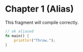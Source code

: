 # Chapter 1 (Alias)

This fragment will compile correctly.

```rust
// ok aliased
fn main() {
    println!("Throw.");
}
```

